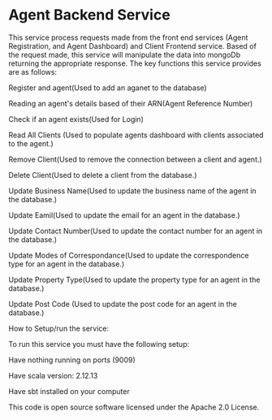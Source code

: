 # Agent Backend Service

This service process requests made from the front end services (Agent Registration, and Agent Dashboard) and Client Frontend service. Based of the request made, this service will manipulate the data into mongoDb returning the appropriate response. The key functions this service provides are as follows:

Register and agent(Used to add an aganet to the database)

Reading an agent's details based of their ARN(Agent Reference Number)

Check if an agent exists(Used for Login)

Read All Clients (Used to populate agents dashboard with clients associated to the agent.)

Remove Client(Used to remove the connection between a client and agent.)

Delete Client(Used to delete a client from the database.)

Update Business Name(Used to update the business name of the agent in the database.)

Update Eamil(Used to update the email for an agent in the database.)

Update Contact Number(Used to update the contact number for an agent in the database.)

Update Modes of Correspondance(Used to update the correspondence type for an agent in the database.)

Update Property Type(Used to update the property type for an agent in the database.)

Update Post Code (Used to update the post code for an agent in the database.)

How to Setup/run the service:

To run this service you must have the following setup:

Have nothing running on ports (9009)

Have scala version: 2.12.13

Have sbt installed on your computer

This code is open source software licensed under the Apache 2.0 License.
